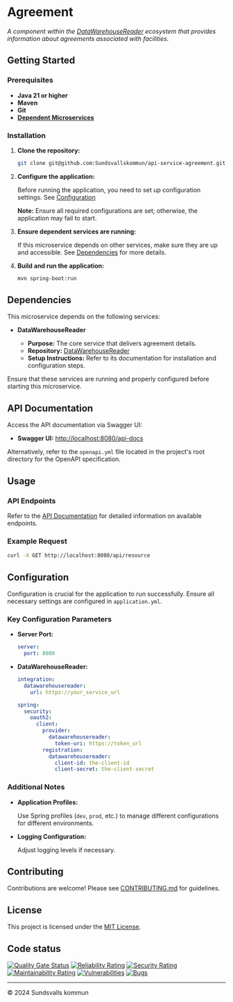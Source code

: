 # Agreement

_A component within the [DataWarehouseReader](https://github.com/Sundsvallskommun/api-service-datawarehousereader) ecosystem that provides information about agreements associated with facilities._

## Getting Started

### Prerequisites

- **Java 21 or higher**
- **Maven**
- **Git**
- **[Dependent Microservices](#dependencies)**

### Installation

1. **Clone the repository:**

   ```bash
   git clone git@github.com:Sundsvallskommun/api-service-agreement.git
   ```

2. **Configure the application:**

   Before running the application, you need to set up configuration settings.
   See [Configuration](#Configuration)

   **Note:** Ensure all required configurations are set; otherwise, the application may fail to start.

3. **Ensure dependent services are running:**

   If this microservice depends on other services, make sure they are up and accessible. See [Dependencies](#dependencies) for more details.

4. **Build and run the application:**

     ```bash
     mvn spring-boot:run
     ```

## Dependencies

This microservice depends on the following services:

- **DataWarehouseReader**

  - **Purpose:** The core service that delivers agreement details.
  - **Repository:** [DataWarehouseReader](https://github.com/Sundsvallskommun/api-service-datawarehousereader)
  - **Setup Instructions:** Refer to its documentation for installation and configuration steps.

Ensure that these services are running and properly configured before starting this microservice.

## API Documentation

Access the API documentation via Swagger UI:

- **Swagger UI:** [http://localhost:8080/api-docs](http://localhost:8080/api-docs)

Alternatively, refer to the `openapi.yml` file located in the project's root directory for the OpenAPI specification.

## Usage

### API Endpoints

Refer to the [API Documentation](#api-documentation) for detailed information on available endpoints.

### Example Request

```bash
curl -X GET http://localhost:8080/api/resource
```

## Configuration

Configuration is crucial for the application to run successfully. Ensure all necessary settings are configured in `application.yml`.

### Key Configuration Parameters

- **Server Port:**

  ```yaml
  server:
    port: 8080
  ```

- **DataWarehouseReader:**

  ```yaml
  integration:
    datawarehousereader:
      url: https://your_service_url

  spring:
    security:
      oauth2:
        client:
          provider:
            datawarehousereader:
              token-uri: https://token_url
          registration:
            datawarehousereader:
              client-id: the-client-id
              client-secret: the-client-secret
  ```

### Additional Notes

- **Application Profiles:**

  Use Spring profiles (`dev`, `prod`, etc.) to manage different configurations for different environments.

- **Logging Configuration:**

  Adjust logging levels if necessary.

## Contributing

Contributions are welcome! Please see [CONTRIBUTING.md](https://github.com/Sundsvallskommun/.github/blob/main/.github/CONTRIBUTING.md) for guidelines.

## License

This project is licensed under the [MIT License](LICENSE).

## Code status

[![Quality Gate Status](https://sonarcloud.io/api/project_badges/measure?project=Sundsvallskommun_api-service-agreement&metric=alert_status)](https://sonarcloud.io/summary/overall?id=Sundsvallskommun_api-service-agreement)
[![Reliability Rating](https://sonarcloud.io/api/project_badges/measure?project=Sundsvallskommun_api-service-agreement&metric=reliability_rating)](https://sonarcloud.io/summary/overall?id=Sundsvallskommun_api-service-agreement)
[![Security Rating](https://sonarcloud.io/api/project_badges/measure?project=Sundsvallskommun_api-service-agreement&metric=security_rating)](https://sonarcloud.io/summary/overall?id=Sundsvallskommun_api-service-agreement)
[![Maintainability Rating](https://sonarcloud.io/api/project_badges/measure?project=Sundsvallskommun_api-service-agreement&metric=sqale_rating)](https://sonarcloud.io/summary/overall?id=Sundsvallskommun_api-service-agreement)
[![Vulnerabilities](https://sonarcloud.io/api/project_badges/measure?project=Sundsvallskommun_api-service-agreement&metric=vulnerabilities)](https://sonarcloud.io/summary/overall?id=Sundsvallskommun_api-service-agreement)
[![Bugs](https://sonarcloud.io/api/project_badges/measure?project=Sundsvallskommun_api-service-agreement&metric=bugs)](https://sonarcloud.io/summary/overall?id=Sundsvallskommun_api-service-agreement)

---

© 2024 Sundsvalls kommun
